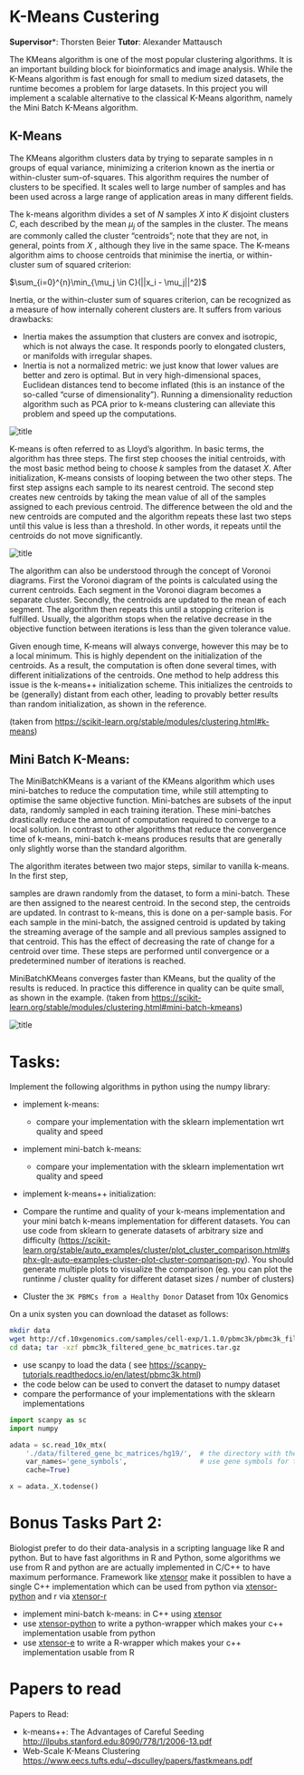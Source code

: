 
# K-Means Custering

**Supervisor***: Thorsten Beier
**Tutor**: Alexander Mattausch

The KMeans algorithm is one of the most popular clustering algorithms.
It is an important building block for bioinformatics and image analysis.
While the  K-Means algorithm is fast enough for small to medium sized datasets, the runtime becomes a problem for large datasets.
In this project you will implement a scalable alternative to the classical K-Means algorithm, namely the Mini Batch K-Means algorithm.

## K-Means
The KMeans algorithm clusters data by trying to separate samples in n groups of equal variance, minimizing a criterion known as the inertia or within-cluster sum-of-squares. This algorithm requires the number of clusters to be specified. It scales well to large number of samples and has been used across a large range of application areas in many different fields.

The k-means algorithm divides a set of $N$
samples $X$ into $K$ disjoint clusters $C$, each described by the mean $\mu_j$ of the samples in the cluster. The means are commonly called the cluster “centroids”; note that they are not, in general, points from $X$
, although they live in the same space. The K-means algorithm aims to choose centroids that minimise the inertia, or within-cluster sum of squared criterion:


$\sum_{i=0}^{n}\min_{\mu_j \in C}(||x_i - \mu_j||^2)$


Inertia, or the within-cluster sum of squares criterion, can be recognized as a measure of how internally coherent clusters are. It suffers from various drawbacks:

 - Inertia makes the assumption that clusters are convex and isotropic, which is not always the case. It responds poorly to elongated clusters, or manifolds with irregular shapes.
 - Inertia is not a normalized metric: we just know that lower values are better and zero is optimal. But in very high-dimensional spaces, Euclidean distances tend to become inflated (this is an instance of the so-called “curse of dimensionality”). Running a dimensionality reduction algorithm such as PCA prior to k-means clustering can alleviate this problem and speed up the computations.
 
![title](img/kmeans.png)

K-means is often referred to as Lloyd’s algorithm. In basic terms, the algorithm has three steps. The first step chooses the initial centroids, with the most basic method being to choose $k$ samples from the dataset $X$. After initialization, K-means consists of looping between the two other steps. The first step assigns each sample to its nearest centroid. The second step creates new centroids by taking the mean value of all of the samples assigned to each previous centroid. The difference between the old and the new centroids are computed and the algorithm repeats these last two steps until this value is less than a threshold. In other words, it repeats until the centroids do not move significantly.

![title](img/kmeans_demo.png)

The algorithm can also be understood through the concept of Voronoi diagrams. First the Voronoi diagram of the points is calculated using the current centroids. Each segment in the Voronoi diagram becomes a separate cluster. Secondly, the centroids are updated to the mean of each segment. The algorithm then repeats this until a stopping criterion is fulfilled. Usually, the algorithm stops when the relative decrease in the objective function between iterations is less than the given tolerance value. 

Given enough time, K-means will always converge, however this may be to a local minimum. This is highly dependent on the initialization of the centroids. As a result, the computation is often done several times, with different initializations of the centroids. One method to help address this issue is the k-means++ initialization scheme. This initializes the centroids to be (generally) distant from each other, leading to provably better results than random initialization, as shown in the reference.

(taken from https://scikit-learn.org/stable/modules/clustering.html#k-means)

## Mini Batch K-Means:
The MiniBatchKMeans is a variant of the KMeans algorithm which uses mini-batches to reduce the computation time, while still attempting to optimise the same objective function. Mini-batches are subsets of the input data, randomly sampled in each training iteration. These mini-batches drastically reduce the amount of computation required to converge to a local solution. In contrast to other algorithms that reduce the convergence time of k-means, mini-batch k-means produces results that are generally only slightly worse than the standard algorithm.

The algorithm iterates between two major steps, similar to vanilla k-means. In the first step,

samples are drawn randomly from the dataset, to form a mini-batch. These are then assigned to the nearest centroid. In the second step, the centroids are updated. In contrast to k-means, this is done on a per-sample basis. For each sample in the mini-batch, the assigned centroid is updated by taking the streaming average of the sample and all previous samples assigned to that centroid. This has the effect of decreasing the rate of change for a centroid over time. These steps are performed until convergence or a predetermined number of iterations is reached.

MiniBatchKMeans converges faster than KMeans, but the quality of the results is reduced. In practice this difference in quality can be quite small, as shown in the example.
(taken from https://scikit-learn.org/stable/modules/clustering.html#mini-batch-kmeans)

![title](img/comparison.png)



# Tasks:

Implement the following algorithms in python using the numpy library:
 - implement k-means:
    - compare your implementation with the sklearn implementation wrt quality and speed
 - implement mini-batch k-means:
      - compare your implementation with the sklearn implementation wrt quality and speed
 - implement k-means++ initialization:
 - Compare the runtime and quality of your k-means implementation  and your mini batch k-means implementation for different datasets. You can use code from sklearn to generate datasets of arbitrary size and difficulty (https://scikit-learn.org/stable/auto_examples/cluster/plot_cluster_comparison.html#sphx-glr-auto-examples-cluster-plot-cluster-comparison-py).
 You should generate multiple plots to visualize the comparison (eg. you can plot the runtinme / cluster quality for different dataset sizes / number of clusters)

- Cluster the `3K PBMCs from a Healthy Donor` Dataset  from 10x Genomics

On a unix systen you can download the dataset as follows:

```bash
mkdir data
wget http://cf.10xgenomics.com/samples/cell-exp/1.1.0/pbmc3k/pbmc3k_filtered_gene_bc_matrices.tar.gz -O data/pbmc3k_filtered_gene_bc_matrices.tar.gz
cd data; tar -xzf pbmc3k_filtered_gene_bc_matrices.tar.gz
```

- use scanpy to load the data ( see https://scanpy-tutorials.readthedocs.io/en/latest/pbmc3k.html)
- the code below can be used to convert the dataset to numpy dataset
- compare the performance of your implementations with the sklearn implementations 


```python
import scanpy as sc
import numpy

adata = sc.read_10x_mtx(
    './data/filtered_gene_bc_matrices/hg19/',  # the directory with the `.mtx` file
    var_names='gene_symbols',                  # use gene symbols for the variable names (variables-axis index)
    cache=True)   

x = adata._X.todense()
```

# Bonus Tasks Part 2:

Biologist prefer to do their data-analysis in a scripting language like R and python.
But to have fast algorithms in R and Python, some algorithms we use from R and python are are actually implemented in C/C++ to have maximum performance.
Framework like [xtensor](https://github.com/QuantStack/xtensor) make it possiblen to have a single C++ implementation which can be used from python via [xtensor-python](https://github.com/QuantStack/xtensor-python) and r via [xtensor-r](https://github.com/QuantStack/xtensor-r)

- implement mini-batch k-means: in C++ using  [xtensor](https://github.com/QuantStack/xtensor) 
- use [xtensor-python](https://github.com/QuantStack/xtensor-python) to write a python-wrapper which makes your c++ implementation usable from python
- use [xtensor-e](https://github.com/QuantStack/xtensor-e) to write a R-wrapper which makes your c++ implementation usable from R



# Papers to read

Papers to Read:
  - k-means++:  The Advantages of Careful Seeding http://ilpubs.stanford.edu:8090/778/1/2006-13.pdf
  - Web-Scale K-Means Clustering https://www.eecs.tufts.edu/~dsculley/papers/fastkmeans.pdf
    
